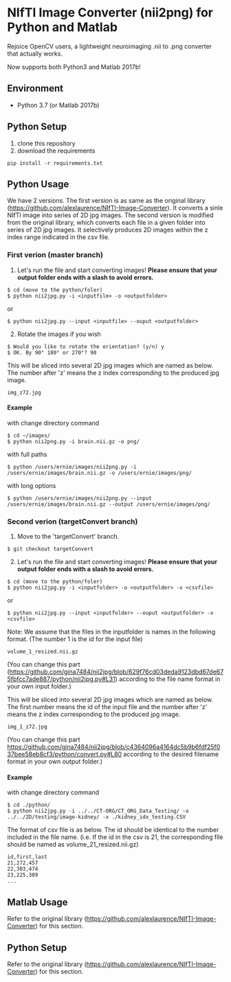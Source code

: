 # NIfTI Image Converter (nii2png) for Python and Matlab
Rejoice OpenCV users, a lightweight neuroimaging .nii to .png converter that actually works. 

Now supports both Python3 and Matlab 2017b!

## Environment
* Python 3.7 (or Matlab 2017b)

## Python Setup
1. clone this repository
2. download the requirements
```
pip install -r requirements.txt
```

## Python Usage 

We have 2 versions.
The first version is as same as the original library (https://github.com/alexlaurence/NIfTI-Image-Converter). It converts a sinle NIfTI image into series of 2D jpg images.
The second version is modified from the original library, which converts each file in a given folder into series of 2D jpg images. It selectively produces 2D images within the z index range indicated in the csv file.

### First verion (master branch)
1. Let's run the file and start converting images! **Please ensure that your output folder ends with a slash to avoid errors.**

```
$ cd (move to the python/foler)
$ python nii2jpg.py -i <inputfile> -o <outputfolder>
```

or

```
$ python nii2jpg.py --input <inputfile> --ouput <outputfolder>
```


2. Rotate the images if you wish

```
$ Would you like to rotate the orientation? (y/n) y
$ OK. By 90° 180° or 270°? 90
```

This will be sliced into several 2D jpg images which are named as below. The number after 'z' means the z index corresponding to the produced jpg image.
```
img_z72.jpg
```
#### Example

with change directory command

```
$ cd ~/images/
$ python nii2png.py -i brain.nii.gz -o png/
```

with full paths

```
$ python /users/ernie/images/nii2png.py -i /users/ernie/images/brain.nii.gz -o /users/ernie/images/png/
```

with long options


```
$ python /users/ernie/images/nii2png.py --input /users/ernie/images/brain.nii.gz --output /users/ernie/images/png/
```

### Second verion (targetConvert branch)
1. Move to the 'targetConvert' branch.
```
$ git checkout targetConvert
```
2. Let's run the file and start converting images! **Please ensure that your output folder ends with a slash to avoid errors.**

```
$ cd (move to the python/foler)
$ python nii2jpg.py -i <inputfolder> -o <outputfolder> -x <csvfile>
```

or

```
$ python nii2jpg.py --input <inputfolder> --ouput <outputfolder> -x <csvfile>
```

Note: We assume that the files in the inputfolder is names in the following format. (The number 1 is the id for the input file)
```
volume_1_resized.nii.gz
```
(You can change this part (https://github.com/gina7484/nii2jpg/blob/629f76cd03deda9123dbd67de675fbfcc7ade887/python/nii2jpg.py#L31) according to the file name format in your own input folder.)

This will be sliced into several 2D jpg images which are named as below. The first number means the id of the input file and the number after 'z' means the z index corresponding to the produced jpg image.
```
img_1_z72.jpg
```
(You can change this part https://github.com/gina7484/nii2jpg/blob/c4364096a4164dc5b9b6fdf25f037bee58eb8cf3/python/convert.py#L80 according to the desired filename format in your own output folder.)

#### Example

with change directory command

```
$ cd ./python/
$ python nii2jpg.py -i ../../CT-ORG/CT_ORG_Data_Testing/ -o ../../2D/testing/image-kidney/ -x ./kidney_idx_testing.CSV
```
The format of csv file is as below. The id should be identical to the number included in the file name. (i.e. If the id in the csv is 21, the corresponding file should be named as volume_21_resized.nii.gz)
```
id,first,last
21,272,457
22,303,474
23,225,309
...
```

## Matlab Usage
Refer to the original library (https://github.com/alexlaurence/NIfTI-Image-Converter) for this section.

## Python Setup
Refer to the original library (https://github.com/alexlaurence/NIfTI-Image-Converter) for this section.
